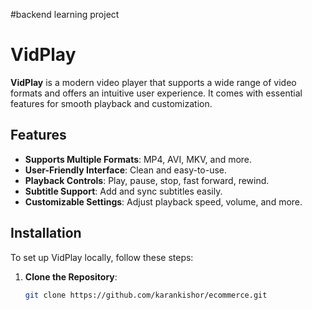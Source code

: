#backend learning project


# VidPlay

**VidPlay** is a modern video player that supports a wide range of video formats and offers an intuitive user experience. It comes with essential features for smooth playback and customization.

## Features

- **Supports Multiple Formats**: MP4, AVI, MKV, and more.
- **User-Friendly Interface**: Clean and easy-to-use.
- **Playback Controls**: Play, pause, stop, fast forward, rewind.
- **Subtitle Support**: Add and sync subtitles easily.
- **Customizable Settings**: Adjust playback speed, volume, and more.

## Installation

To set up VidPlay locally, follow these steps:

1. **Clone the Repository**:

   ```bash
   git clone https://github.com/karankishor/ecommerce.git
